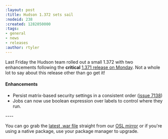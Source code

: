 ```yaml
---
:layout: post
:title: Hudson 1.372 sets sail
:nodeid: 238
:created: 1282050000
:tags:
- general
- news
- releases
:author: rtyler
---
```

Last Friday the Hudson team rolled out a small 1.372 with two enhancements following the **critical** [1.371 release on Monday](http://www.hudson-labs.org/content/big-security-fix-hudson-1371-released). Not a whole lot to say about this release other than go get it!

#### Enhancements

<ul class=image> 
  <li class=rfe> 
    Persist matrix-based security settings in a consistent order
    (<a href="http://issues.hudson-ci.org/browse/HUDSON-7138">issue 7138</a>)
  <li class='major rfe'> 
    Jobs can now use boolean expression over labels to control where they run.
</ul>
<!--break-->
----

You can go grab the [latest .war file](http://ftp.osuosl.org/pub/hudson/war/1.372/hudson.war) straight from our [OSL mirror](http://www.osuosl.org) or if you're using a native package, use your package manager to upgrade.
